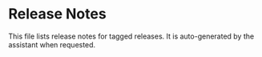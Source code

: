 # Release Notes

This file lists release notes for tagged releases. It is auto-generated by the assistant when requested.
